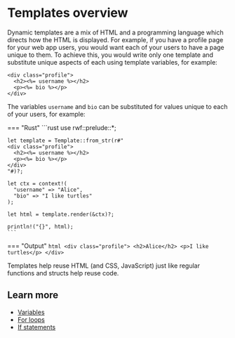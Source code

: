 # Templates overview

Dynamic templates are a mix of HTML and a programming language which directs how the HTML is displayed. For example, if you have a profile page for your web app users, you would want each of your users to have a page unique to them. To achieve this, you would write only one template and substitute unique aspects of each using template variables, for example:

```erb
<div class="profile">
  <h2><%= username %></h2>
  <p><%= bio %></p>
</div>
```

The variables `username` and `bio` can be substituted for values unique to each of your users, for example:

=== "Rust"
    ```rust
    use rwf::prelude::*;

    let template = Template::from_str(r#"
    <div class="profile">
      <h2><%= username %></h2>
      <p><%= bio %></p>
    </div>
    "#)?;

    let ctx = context!(
      "username" => "Alice",
      "bio" => "I like turtles"
    );

    let html = template.render(&ctx)?;

    println!("{}", html);
    ```
=== "Output"
    ```html
    <div class="profile">
      <h2>Alice</h2>
      <p>I like turtles</p>
    </div>
    ```

Templates help reuse HTML (and CSS, JavaScript) just like regular functions and structs help
reuse code.

## Learn more

- [Variables](variables)
- [For loops](for-loops)
- [If statements](if-statements)
